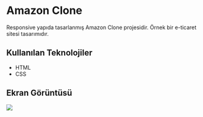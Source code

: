 <h1>Amazon Clone</h1>

Responsive yapıda tasarlanmış Amazon Clone projesidir. Örnek bir e-ticaret sitesi tasarımıdır. 

<h2>Kullanılan Teknolojiler</h2>

<ul>
<li>HTML</li>
<li>CSS</li>
</ul>

<h2>Ekran Görüntüsü</h2>

![](amazon.gif)
